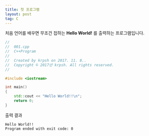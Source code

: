 ```yaml
---
title: 첫 프로그램
layout: post
tag: C
---
```

처음 언어를 배우면 무조건 접하는 **Hello World!** 를 출력하는 프로그램입니다.

```cpp
//
//  001.cpp
//  C++Program
//
//  Created by krpsh on 2017. 11. 8..
//  Copyright © 2017년 krpsh. All rights reserved.
//

#include <iostream>

int main()
{
    std::cout << "Hello World!!\n";
    return 0;
}
```

출력 결과
```
Hello World!!
Program ended with exit code: 0
```
